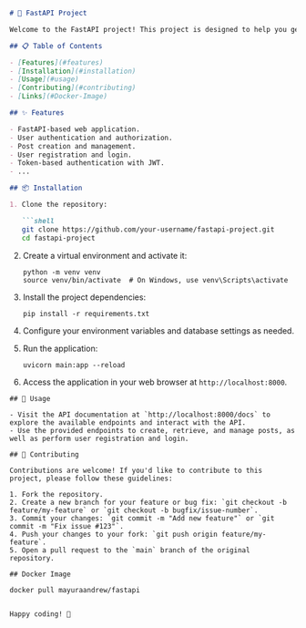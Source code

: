 
```markdown
# 🚀 FastAPI Project

Welcome to the FastAPI project! This project is designed to help you get started with building web applications and APIs using the FastAPI framework. Here's a quick overview of what you'll find in this repository.

## 📋 Table of Contents

- [Features](#features)
- [Installation](#installation)
- [Usage](#usage)
- [Contributing](#contributing)
- [Links](#Docker-Image)

## ✨ Features

- FastAPI-based web application.
- User authentication and authorization.
- Post creation and management.
- User registration and login.
- Token-based authentication with JWT.
- ...

## 📦 Installation

1. Clone the repository:

   ```shell
   git clone https://github.com/your-username/fastapi-project.git
   cd fastapi-project
   ```

2. Create a virtual environment and activate it:

   ```shell
   python -m venv venv
   source venv/bin/activate  # On Windows, use venv\Scripts\activate
   ```

3. Install the project dependencies:

   ```shell
   pip install -r requirements.txt
   ```

4. Configure your environment variables and database settings as needed.

5. Run the application:

   ```shell
   uvicorn main:app --reload
   ```

6. Access the application in your web browser at `http://localhost:8000`.

```
## 🚀 Usage

- Visit the API documentation at `http://localhost:8000/docs` to explore the available endpoints and interact with the API.
- Use the provided endpoints to create, retrieve, and manage posts, as well as perform user registration and login.

## 🤝 Contributing

Contributions are welcome! If you'd like to contribute to this project, please follow these guidelines:

1. Fork the repository.
2. Create a new branch for your feature or bug fix: `git checkout -b feature/my-feature` or `git checkout -b bugfix/issue-number`.
3. Commit your changes: `git commit -m "Add new feature"` or `git commit -m "Fix issue #123"`.
4. Push your changes to your fork: `git push origin feature/my-feature`.
5. Open a pull request to the `main` branch of the original repository.

## Docker Image

docker pull mayuraandrew/fastapi


Happy coding! 🎉


